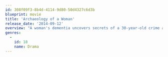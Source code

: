 ```yaml
---
id: 308f09f3-8b4d-4114-9d80-50d4327c6d3b
blueprint: movie
title: 'Archaeology of a Woman'
release_date: '2014-09-12'
overview: "A woman's dementia uncovers secrets of a 30-year-old crime as her daughter struggles to deal with the fallout"
genres:
  -
    id: 18
    name: Drama
---
```

